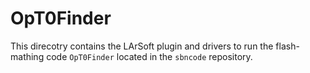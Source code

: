 # OpT0Finder

This direcotry contains the LArSoft plugin and drivers to run the flash-mathing code `OpT0Finder`
located in the `sbncode` repository.